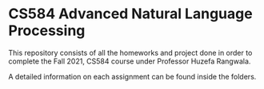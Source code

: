 # CS584 Advanced Natural Language Processing

This repository consists of all the homeworks and project done in order to complete the Fall 2021, CS584 course under Professor Huzefa Rangwala.

A detailed information on each assignment can be found inside the folders.
